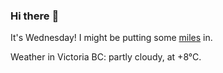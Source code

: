### Hi there :wave:

It's Wednesday! I might be putting some [miles](https://www.strava.com/athletes/889963) in.

Weather in Victoria BC: partly cloudy, at +8°C.
